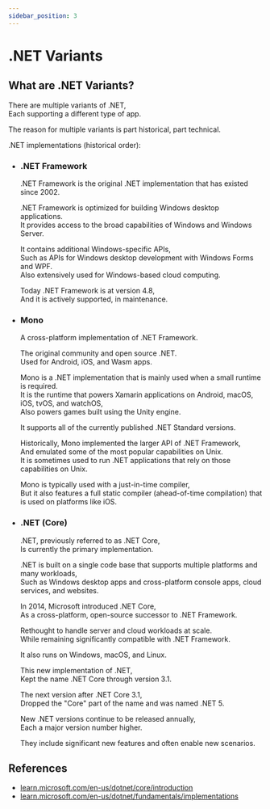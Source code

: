```yaml
---
sidebar_position: 3
---
```


# .NET Variants

## What are .NET Variants?

There are multiple variants of .NET,  
Each supporting a different type of app.

The reason for multiple variants is part historical, part technical.

.NET implementations (historical order):

- ### .NET Framework

  .NET Framework is the original .NET implementation that has existed since 2002.

  .NET Framework is optimized for building Windows desktop applications.  
  It provides access to the broad capabilities of Windows and Windows Server.

  It contains additional Windows-specific APIs,  
  Such as APIs for Windows desktop development with Windows Forms and WPF.  
  Also extensively used for Windows-based cloud computing.

  Today .NET Framework is at version 4.8,  
  And it is actively supported, in maintenance.

- ### Mono

  A cross-platform implementation of .NET Framework.

  The original community and open source .NET.  
  Used for Android, iOS, and Wasm apps.

  Mono is a .NET implementation that is mainly used when a small runtime is required.  
  It is the runtime that powers Xamarin applications on Android, macOS, iOS, tvOS, and watchOS,  
  Also powers games built using the Unity engine.

  It supports all of the currently published .NET Standard versions.

  Historically, Mono implemented the larger API of .NET Framework,  
  And emulated some of the most popular capabilities on Unix.  
  It is sometimes used to run .NET applications that rely on those capabilities on Unix.

  Mono is typically used with a just-in-time compiler,  
  But it also features a full static compiler (ahead-of-time compilation) that is used on platforms like iOS.

- ### .NET (Core)

  .NET, previously referred to as .NET Core,  
  Is currently the primary implementation.

  .NET is built on a single code base that supports multiple platforms and many workloads,  
  Such as Windows desktop apps and cross-platform console apps, cloud services, and websites.

  In 2014, Microsoft introduced .NET Core,  
  As a cross-platform, open-source successor to .NET Framework.

  Rethought to handle server and cloud workloads at scale.  
  While remaining significantly compatible with .NET Framework.

  It also runs on Windows, macOS, and Linux.

  This new implementation of .NET,  
  Kept the name .NET Core through version 3.1.

  The next version after .NET Core 3.1,  
  Dropped the "Core" part of the name and was named .NET 5.

  New .NET versions continue to be released annually,  
  Each a major version number higher.

  They include significant new features and often enable new scenarios.

## References

- [learn.microsoft.com/en-us/dotnet/core/introduction](https://learn.microsoft.com/en-us/dotnet/core/introduction)
- [learn.microsoft.com/en-us/dotnet/fundamentals/implementations](https://learn.microsoft.com/en-us/dotnet/fundamentals/implementations)
